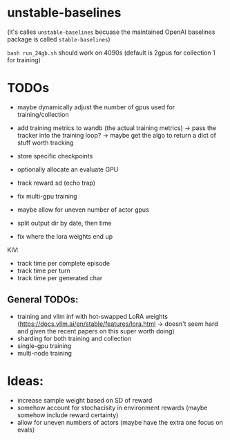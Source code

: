 # unstable-baselines
(it's calles `unstable-baselines` becuase the maintained OpenAI baselines package is called `stable-baselines`)



`bash run_24gb.sh` should work on 4090s (default is 2gpus for collection 1 for training) 

# TODOs

<!-- - make num train gpus more flexible (i.e. 1-n) -->
<!-- - create warning if not all gpus are used -->
<!-- - track invalid move rate -->
<!-- - better default name for wandb run -->
<!-- - keep track of win-rate by pid -->
<!-- - make sure to only submit the final action (i.e. add action extraction logic) -->
<!-- - add format reward -->
<!-- - add standard formatting options -->
<!-- - add eval metrics to wandb -->
<!-- - store sample CoTs -->
<!-- - add a moving-average tracker and add tau/ma for both the wandb tracking -->
<!-- - dynamically collect eval episodes in parallel -->



- maybe dynamically adjust the number of gpus used for training/collection
- add training metrics to wandb (the actual training metrics) 
        -> pass the tracker into the training loop?
        -> maybe get the algo to return a dict of stuff worth tracking
        
- store specific checkpoints

- optionally allocate an evaluate GPU

- track reward sd (echo trap)


- fix multi-gpu training
- maybe allow for uneven number of actor gpus

- split output dir by date, then time

- fix where the lora weights end up

KIV:
- track time per complete episode
- track time per turn
- track time per generated char


## General TODOs:
- training and vllm inf with hot-swapped LoRA weights (https://docs.vllm.ai/en/stable/features/lora.html -> doesn't seem hard and given the recent papers on this super worth doing)
- sharding for both training and collection
- single-gpu training
- multi-node training



# Ideas:
- increase sample weight based on SD of reward 
- somehow account for stochacisity in environment rewards (maybe somehow include reward certainty)
- allow for uneven numbers of actors (maybe have the extra one focus on evals)